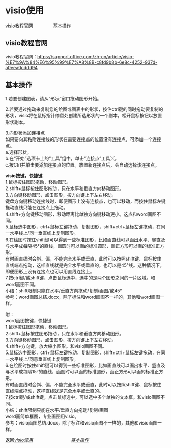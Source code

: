 # visio使用  
[visio教程官网](#visio教程官网)  &emsp;&emsp;&emsp;&emsp;  [基本操作](#基本操作)


## visio教程官网
visio教程官网：https://support.office.com/zh-cn/article/visio-%E7%9A%84%E6%95%99%E7%A8%8B-c8fd9b8b-6e8c-4252-937d-a0eea0cddd94  


## 基本操作
1.若要创建图表，请从“形状”窗口拖动图形开始。  

2.若要通过拖动来复制您的绘图或图表中的形状，按住ctrl键的同时拖动要复制的形状，visio将在鼠标指针停留处创建所选形状的一个副本，松开鼠标按钮以放置形状副本。  

3.向形状添加连接点  
如果要向其粘附连接线的形状在需要连接点的位置没有连接点，可添加一个连接点。  
a.选择形状。  
b.在“开始”选项卡上的“工具”组中，单击“连接点”工具╳。  
c.按Ctrl并单击要添加连接点的位置。放置新连接点后，会自动选择该连接点。  



**visio按键，快捷键**  
1.鼠标按住图形拖动，移动图形。  
2.shift+鼠标按住图形拖动，只在水平和垂直方向移动图形。  
3.方向键移动图形，点击图形，按方向键上下左右移动。  
键盘方向键移动连接线时，即便图形上没有连接点，也可以移动，而按住鼠标左键拖动直线只能在连接点上拖动。  
4.shift+方向键移动图形，移动距离比单独方向键移动更小。这点和word画图不同。  
5.鼠标选中图形，ctrl+鼠标左键拖动，复制图形，shift+ctrl+鼠标左键拖动，在同一水平线上/同一垂直线上复制图形。  
6.在绘图时按住shift键可以得到一些标准图形，比如画直线可以画出水平、竖直及与水平成每隔45°的直线，画圆时可以画的标准圆形，画正方形可以画的标准正方形。  
有时画直线时会斜、偏，不能完全水平或垂直，此时可以按照shift键、鼠标按住直线端点拖动，这样直线就是完全水平或垂直的，也可以是45°线。这种情况下，即便图形上没有连接点也可以用直线连接上。  
7.按ctrl键/或shift键，点击鼠标选中，选中的是两个图形之间的一片区域。和word画图不同。  
小结：shift限制只能在水平/垂直方向拖动/复制/画图/或45°  
参考：word画图总结.docx，除了标注和word画图不一样的，其他和word画图一样。  

附：  
word画图按键，快捷键  
1.鼠标按住图形拖动，移动图形。  
2.shift+鼠标按住图形拖动，只在水平和垂直方向移动图形。  
3.方向键移动图形，点击图形，按方向键上下左右移动。  
4.shift+方向键，放大缩小图形。和visio画图不同。  
5.鼠标选中图形，ctrl+鼠标左键拖动，复制图形，shift+ctrl+鼠标左键拖动，在同一水平线上/同意垂直线上复制图形。  
6.在绘图时按住shift键可以得到一些标准图形，比如画直线可以画出水平、竖直及与水平成每隔15°的直线，画圆时可以画的标准圆形，画正方形可以画的标准正方形。  
有时画直线时会斜、偏，不能完全水平或垂直，此时可以按照shift键、鼠标按住直线端点拖动，这样直线就是完全水平或垂直的。  
7.按ctrl键/或shift键，点击鼠标选中，可以选中多个单独的文本框。和visio画图不同。  
小结：shift限制只能在水平/垂直方向拖动/复制/画图  
		word画简单框图，专业画图用visio。  
参考：visio画图总结.docx，除了标注和visio画图不一样的，其他和visio画图一样。  

[返回*visio使用*](#visio使用)  &emsp;&emsp;&emsp;&emsp;&emsp;&emsp;&emsp;&emsp;  [*基本操作*](#基本操作)  
